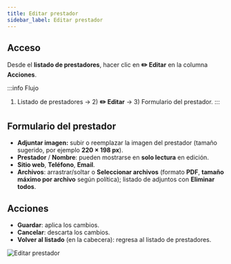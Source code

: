 ```yaml
---
title: Editar prestador
sidebar_label: Editar prestador
---
```


## Acceso
Desde el **listado de prestadores**, hacer clic en **✏️ Editar** en la columna **Acciones**.

:::info Flujo
1) Listado de prestadores → 2) **✏️ Editar** → 3) Formulario del prestador.
:::

## Formulario del prestador
- **Adjuntar imagen:** subir o reemplazar la imagen del prestador (tamaño sugerido, por ejemplo **220 × 198 px**).  
- **Prestador** / **Nombre**: pueden mostrarse en **solo lectura** en edición.  
- **Sitio web**, **Teléfono**, **Email**.  
- **Archivos**: arrastrar/soltar o **Seleccionar archivos** (formato **PDF**, **tamaño máximo por archivo** según política); listado de adjuntos con **Eliminar todos**.

## Acciones
- **Guardar**: aplica los cambios.  
- **Cancelar**: descarta los cambios.  
- **Volver al listado** (en la cabecera): regresa al listado de prestadores.

![Editar prestador](/img/producto/excursiones/editar-prestador.svg)
